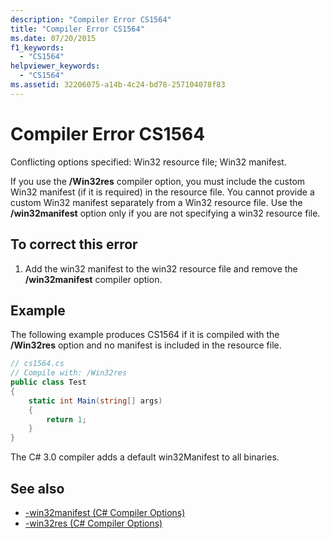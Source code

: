 ```yaml
---
description: "Compiler Error CS1564"
title: "Compiler Error CS1564"
ms.date: 07/20/2015
f1_keywords: 
  - "CS1564"
helpviewer_keywords: 
  - "CS1564"
ms.assetid: 32206075-a14b-4c24-bd78-257104078f83
---
```

# Compiler Error CS1564
Conflicting options specified: Win32 resource file; Win32 manifest.  
  
 If you use the **/Win32res** compiler option, you must include the custom Win32 manifest (if it is required) in the resource file. You cannot provide a custom Win32 manifest separately from a Win32 resource file. Use the **/win32manifest** option only if you are not specifying a win32 resource file.  
  
## To correct this error  
  
1. Add the win32 manifest to the win32 resource file and remove the **/win32manifest** compiler option.  
  
## Example  
 The following example produces CS1564 if it is compiled with the **/Win32res** option and no manifest is included in the resource file.  
  
```csharp  
// cs1564.cs  
// Compile with: /Win32res  
public class Test  
{  
    static int Main(string[] args)  
    {  
        return 1;  
    }  
}  
```  
  
 The C# 3.0 compiler adds a default win32Manifest to all binaries.  
  
## See also

- [-win32manifest (C# Compiler Options)](../compiler-options/win32manifest-compiler-option.md)
- [-win32res (C# Compiler Options)](../compiler-options/win32res-compiler-option.md)

